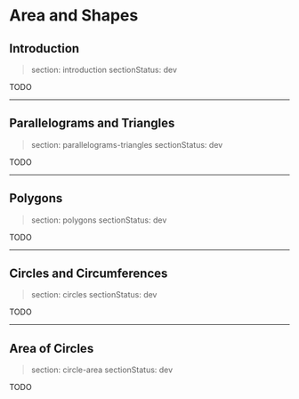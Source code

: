 # Area and Shapes

## Introduction

> section: introduction
> sectionStatus: dev

TODO

---

## Parallelograms and Triangles

> section: parallelograms-triangles
> sectionStatus: dev

TODO

---

## Polygons

> section: polygons
> sectionStatus: dev

TODO

---

## Circles and Circumferences

> section: circles
> sectionStatus: dev

TODO

---

## Area of Circles

> section: circle-area
> sectionStatus: dev

TODO
